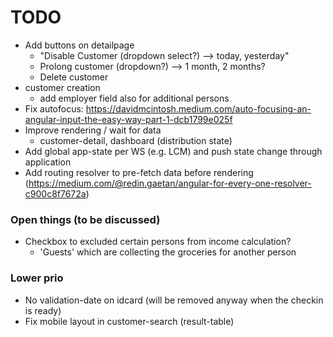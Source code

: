# TODO

* Add buttons on detailpage
    * "Disable Customer (dropdown select?) --> today, yesterday"
    * Prolong customer (dropdown?) --> 1 month, 2 months?
    * Delete customer
* customer creation
    * add employer field also for additional persons
* Fix autofocus: https://davidmcintosh.medium.com/auto-focusing-an-angular-input-the-easy-way-part-1-dcb1799e025f
* Improve rendering / wait for data
    * customer-detail, dashboard (distribution state)
* Add global app-state per WS (e.g. LCM) and push state change through application
* Add routing resolver to pre-fetch data before rendering (https://medium.com/@redin.gaetan/angular-for-every-one-resolver-c900c8f7672a)

### Open things (to be discussed)

* Checkbox to excluded certain persons from income calculation?
    * 'Guests' which are collecting the groceries for another person

### Lower prio

* No validation-date on idcard (will be removed anyway when the checkin is ready)
* Fix mobile layout in customer-search (result-table)
